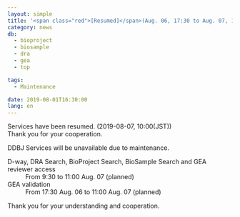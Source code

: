 ```yaml
---
layout: simple
title: '<span class="red">[Resumed]</span>(Aug. 06, 17:30 to Aug. 07, 11:00) D-way, DRA Search, BioProject Search, BioSample Search, GEA reviewer access will be unavailable '
category: news
db:
  - bioproject
  - biosample
  - dra
  - gea
  - top

tags:
  - Maintenance

date: 2019-08-01T16:30:00
lang: en
---
```


<p class="red">Services have been resumed. (2019-08-07, 10:00(JST))<br>Thank you for your cooperation.</p>

<p>DDBJ Services will be unavailable due to maintenance.</p>

<dl>
    <dt>D-way, DRA Search, BioProject Search, BioSample Search and GEA reviewer access</dt>
    <dd>From 9:30 to 11:00 Aug. 07 (planned)</dd>
    <dt>GEA validation</dt>
    <dd>From 17:30 Aug. 06 to 11:00 Aug. 07 (planned)</dd>
</dl>

<p>Thank you for your understanding and cooperation.</p>
